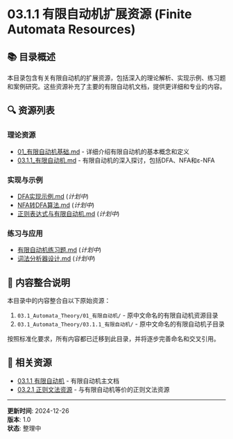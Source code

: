 # 03.1.1 有限自动机扩展资源 (Finite Automata Resources)

## 📚 目录概述

本目录包含有关有限自动机的扩展资源，包括深入的理论解析、实现示例、练习题和案例研究。这些资源补充了主要的有限自动机文档，提供更详细和专业的内容。

## 🔍 资源列表

### 理论资源

- [01_有限自动机基础.md](./01_有限自动机基础.md) - 详细介绍有限自动机的基本概念和定义
- [03.1.1_有限自动机.md](./03.1.1_有限自动机.md) - 有限自动机的深入探讨，包括DFA、NFA和ε-NFA

### 实现与示例

- [DFA实现示例.md](./DFA实现示例.md) (*计划中*)
- [NFA转DFA算法.md](./NFA转DFA算法.md) (*计划中*)
- [正则表达式与有限自动机.md](./正则表达式与有限自动机.md) (*计划中*)

### 练习与应用

- [有限自动机练习题.md](./有限自动机练习题.md) (*计划中*)
- [词法分析器设计.md](./词法分析器设计.md) (*计划中*)

## 🔄 内容整合说明

本目录中的内容整合自以下原始资源：

1. `03.1_Automata_Theory/01_有限自动机/` - 原中文命名的有限自动机资源目录
2. `03.1_Automata_Theory/03.1.1_有限自动机/` - 原中文命名的有限自动机子目录

按照标准化要求，所有内容都已迁移到此目录，并将逐步完善命名和交叉引用。

## 🔗 相关资源

- [03.1.1 有限自动机](../03.1.1_Finite_Automata.md) - 有限自动机主文档
- [03.2.1 正则文法资源](../../03.2_Formal_Grammars/03.2.1_Regular_Grammar_Resources/) - 与有限自动机等价的正则文法资源

---

**更新时间**: 2024-12-26  
**版本**: 1.0  
**状态**: 整理中
